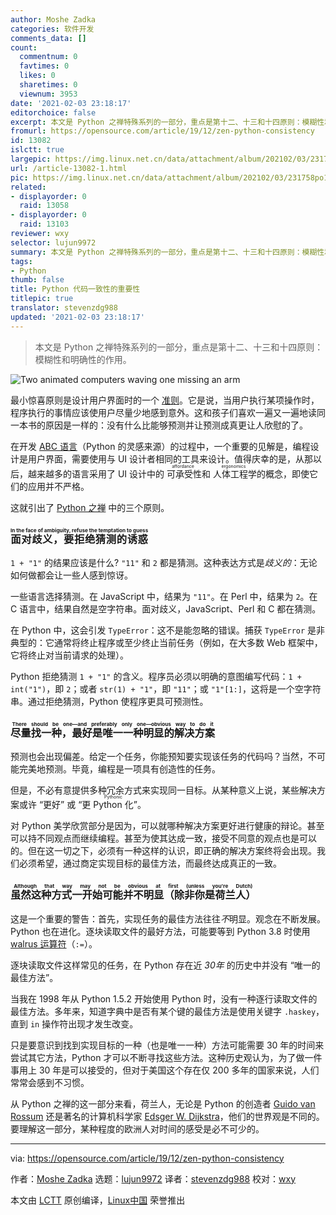 ```yaml
---
author: Moshe Zadka
categories: 软件开发
comments_data: []
count:
  commentnum: 0
  favtimes: 0
  likes: 0
  sharetimes: 0
  viewnum: 3953
date: '2021-02-03 23:18:17'
editorchoice: false
excerpt: 本文是 Python 之禅特殊系列的一部分，重点是第十二、十三和十四原则：模糊性和明确性的作用。
fromurl: https://opensource.com/article/19/12/zen-python-consistency
id: 13082
islctt: true
largepic: https://img.linux.net.cn/data/attachment/album/202102/03/231758po1lcicxmxyjxlba.jpg
url: /article-13082-1.html
pic: https://img.linux.net.cn/data/attachment/album/202102/03/231758po1lcicxmxyjxlba.jpg.thumb.jpg
related:
- displayorder: 0
  raid: 13058
- displayorder: 0
  raid: 13103
reviewer: wxy
selector: lujun9972
summary: 本文是 Python 之禅特殊系列的一部分，重点是第十二、十三和十四原则：模糊性和明确性的作用。
tags:
- Python
thumb: false
title: Python 代码一致性的重要性
titlepic: true
translator: stevenzdg988
updated: '2021-02-03 23:18:17'
---
```



> 
> 本文是 Python 之禅特殊系列的一部分，重点是第十二、十三和十四原则：模糊性和明确性的作用。
> 
> 
> 


![](https://img.linux.net.cn/data/attachment/album/202102/03/231758po1lcicxmxyjxlba.jpg "Two animated computers waving one missing an arm")


最小惊喜原则是设计用户界面时的一个 [准则](https://www.uxpassion.com/blog/the-principle-of-least-surprise/)。它是说，当用户执行某项操作时，程序执行的事情应该使用户尽量少地感到意外。这和孩子们喜欢一遍又一遍地读同一本书的原因是一样的：没有什么比能够预测并让预测成真更让人欣慰的了。


在开发 [ABC 语言](https://en.wikipedia.org/wiki/ABC_(programming_language))（Python 的灵感来源）的过程中，一个重要的见解是，编程设计是用户界面，需要使用与 UI 设计者相同的工具来设计。值得庆幸的是，从那以后，越来越多的语言采用了 UI 设计中的<ruby> 可承受性 <rt>  affordance </rt></ruby>和<ruby> 人体工程学 <rt>  ergonomics </rt></ruby>的概念，即使它们的应用并不严格。


这就引出了 [Python 之禅](https://www.python.org/dev/peps/pep-0020/) 中的三个原则。


### <ruby> 面对歧义，要拒绝猜测的诱惑 <rt>  In the face of ambiguity, refuse the temptation to guess </rt></ruby>


`1 + "1"` 的结果应该是什么? `"11"` 和 `2` 都是猜测。这种表达方式是*歧义的*：无论如何做都会让一些人感到惊讶。


一些语言选择猜测。在 JavaScript 中，结果为 `"11"`。在 Perl 中，结果为 `2`。在 C 语言中，结果自然是空字符串。面对歧义，JavaScript、Perl 和 C 都在猜测。


在 Python 中，这会引发 `TypeError`：这不是能忽略的错误。捕获 `TypeError` 是非典型的：它通常将终止程序或至少终止当前任务（例如，在大多数 Web 框架中，它将终止对当前请求的处理）。


Python 拒绝猜测 `1 + "1"` 的含义。程序员必须以明确的意图编写代码：`1 + int("1")`，即 `2`；或者 `str(1) + "1"`，即 `"11"`；或 `"1"[1:]`，这将是一个空字符串。通过拒绝猜测，Python 使程序更具可预测性。


### <ruby> 尽量找一种，最好是唯一一种明显的解决方案 <rt>  There should be one—and preferably only one—obvious way to do it </rt></ruby>


预测也会出现偏差。给定一个任务，你能预知要实现该任务的代码吗？当然，不可能完美地预测。毕竟，编程是一项具有创造性的任务。


但是，不必有意提供多种冗余方式来实现同一目标。从某种意义上说，某些解决方案或许 “更好” 或 “更 <ruby> Python 化 <rt>  Pythonic </rt></ruby>”。


对 Python 美学欣赏部分是因为，可以就哪种解决方案更好进行健康的辩论。甚至可以持不同观点而继续编程。甚至为使其达成一致，接受不同意的观点也是可以的。但在这一切之下，必须有一种这样的认识，即正确的解决方案终将会出现。我们必须希望，通过商定实现目标的最佳方法，而最终达成真正的一致。


### <ruby> 虽然这种方式一开始可能并不明显（除非你是荷兰人） <rt>  Although that way may not be obvious at first (unless you're Dutch) </rt></ruby>


这是一个重要的警告：首先，实现任务的最佳方法往往*不*明显。观念在不断发展。Python 也在进化。逐块读取文件的最好方法，可能要等到 Python 3.8 时使用 [walrus 运算符](https://www.python.org/dev/peps/pep-0572/#abstract)（`:=`）。


逐块读取文件这样常见的任务，在 Python 存在近 *30年* 的历史中并没有 “唯一的最佳方法”。


当我在 1998 年从 Python 1.5.2 开始使用 Python 时，没有一种逐行读取文件的最佳方法。多年来，知道字典中是否有某个键的最佳方法是使用关键字 `.haskey`，直到 `in` 操作符出现才发生改变。


只是要意识到找到实现目标的一种（也是唯一一种）方法可能需要 30 年的时间来尝试其它方法，Python 才可以不断寻找这些方法。这种历史观认为，为了做一件事用上 30 年是可以接受的，但对于美国这个存在仅 200 多年的国家来说，人们常常会感到不习惯。


从 Python 之禅的这一部分来看，荷兰人，无论是 Python 的创造者 [Guido van Rossum](https://en.wikipedia.org/wiki/Guido_van_Rossum) 还是著名的计算机科学家 [Edsger W. Dijkstra](http://en.wikipedia.org/wiki/Edsger_W._Dijkstra)，他们的世界观是不同的。要理解这一部分，某种程度的欧洲人对时间的感受是必不可少的。




---


via: <https://opensource.com/article/19/12/zen-python-consistency>


作者：[Moshe Zadka](https://opensource.com/users/moshez) 选题：[lujun9972](https://github.com/lujun9972) 译者：[stevenzdg988](https://github.com/stevenzdg988) 校对：[wxy](https://github.com/wxy)


本文由 [LCTT](https://github.com/LCTT/TranslateProject) 原创编译，[Linux中国](https://linux.cn/) 荣誉推出
